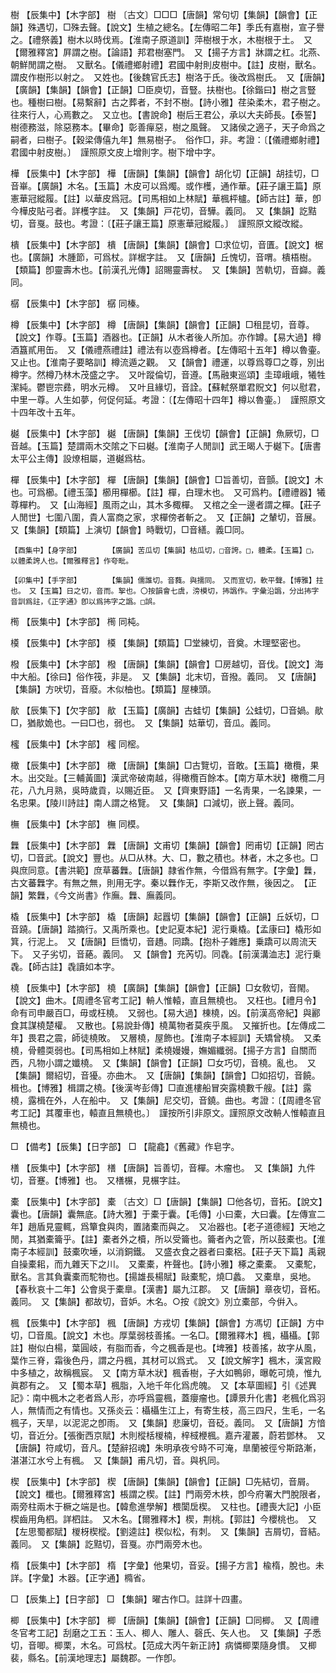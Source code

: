 <!-- { "loadSidebar": true } -->
樹	【辰集中】【木字部】	樹	〔古文〕□□□【唐韻】常句切【集韻】【韻會】【正韻】殊遇切，□殊去聲。【說文】生植之總名。【左傳昭二年】季氏有嘉樹，宣子譽之。【禮祭義】樹木以時伐焉。【淮南子原道訓】萍樹根于水，木樹根于土。　又【爾雅釋宮】屛謂之樹。【論語】邦君樹塞門。　又【揚子方言】牀謂之杠。北燕、朝鮮閒謂之樹。　又獸名。【儀禮鄉射禮】君國中射則皮樹中。【註】皮樹，獸名。謂皮作樹形以射之。　又姓也。【後魏官氏志】樹洛于氏。後改爲樹氏。　又【唐韻】【廣韻】【集韻】【韻會】【正韻】□臣庾切，音豎。扶樹也。【徐鍇曰】樹之言豎也。種樹曰樹。【易繫辭】古之葬者，不封不樹。【詩小雅】荏染柔木，君子樹之。往來行人，心焉數之。　又立也。【書說命】樹后王君公，承以大夫師長。【泰誓】樹德務滋，除惡務本。【畢命】彰善癉惡，樹之風聲。　又諸侯之適子，天子命爲之嗣者，曰樹子。【穀梁傳僖九年】無易樹子。　俗作□，非。考證：〔【儀禮鄉射禮】君國中射皮樹。〕　謹照原文皮上增則字。樹下增中字。 

樺	【辰集中】【木字部】	樺	【唐韻】【集韻】【韻會】胡化切【正韻】胡挂切，□音崋。【廣韻】木名。【玉篇】木皮可以爲燭。或作檴，通作華。【莊子讓王篇】原憲華冠縱履。【註】以華皮爲冠。【司馬相如上林賦】華楓枰櫨。【師古註】華，卽今樺皮貼弓者。詳檴字註。　又【集韻】戸花切，音驊。義同。　又【集韻】訖黠切，音戛。鼓也。考證：〔【莊子讓王篇】原憲華冠縱履。〕　謹照原文縱改縱。 

樻	【辰集中】【木字部】	樻	【唐韻】【集韻】【韻會】□求位切，音匱。【說文】椐也。【廣韻】木腫節，可爲杖。詳椐字註。　又【唐韻】丘愧切，音喟。樻梧樹。【類篇】卽靈壽木也。【前漢孔光傳】詔賜靈壽杖。　又【集韻】苦軌切，音巋。義同。

樼	【辰集中】【木字部】	樼	同榛。

樽	【辰集中】【木字部】	樽	【唐韻】【集韻】【韻會】【正韻】□租昆切，音尊。【說文】作尊。【玉篇】酒器也。【正韻】从木者後人所加。亦作罇。【易大過】樽酒簋貳用缶。　又【儀禮燕禮註】禮法有以壺爲樽者。【左傳昭十五年】樽以魯壷。　又止也。【淮南子要略訓】樽流遁之觀。　又【韻會】禮運，以尊爲尊□之尊，別出樽字。然樽乃林木茂盛之字。　又叶蹤倫切，音遵。【馬融東巡頌】圭璋峨峨，犧牲潔純。鬱鬯宗彞，明水元樽。　又叶且緣切，音詮。【蘇軾祭單君貺文】何以慰君，中里一尊。人生如夢，何促何延。考證：〔【左傳昭十四年】樽以魯壷。〕　謹照原文十四年改十五年。 

樾	【辰集中】【木字部】	樾	【唐韻】【集韻】王伐切【韻會】【正韻】魚厥切，□音越。【玉篇】楚謂兩木交隂之下曰樾。【淮南子人閒訓】武王暍人于樾下。【唐書太平公主傳】設燎相屬，道樾爲枯。

樿	【辰集中】【木字部】	樿	【唐韻】【集韻】【韻會】□旨善切，音顫。【說文】木也。可爲櫛。【禮玉藻】櫛用樿櫛。【註】樿，白理木也。　又可爲杓。【禮禮器】犧尊樿杓。　又【山海經】風雨之山，其木多棷樿。　又棺之全一邊者謂之樿。【莊子人閒世】七圍八圍，貴人富商之家，求樿傍者斬之。　又【正韻】之輦切，音展。又【集韻】【類篇】上演切【韻會】時戰切，□音繕。義□同。

	【酉集中】【身字部】		【廣韻】苦瓜切【集韻】枯瓜切，□音誇。□，軆柔。【玉篇】□，以體柔誇人也。【爾雅釋言】作夸毗。

	【卯集中】【手字部】		【集韻】儒誰切。音蕤。與擩同。　又而宣切，軟平聲。【博雅】拄也。　又【玉篇】日之切，音而。挐也。〇按韻會七虞，滂模切，抪譌作。字彙沿譌，分出抪字音訓爲註，《正字通》卽以爲抪字之譌。□誤。

橁	【辰集中】【木字部】	橁	同杶。

橂	【辰集中】【木字部】	橂	【集韻】【類篇】□堂練切，音奠。木理堅密也。

橃	【辰集中】【木字部】	橃	【唐韻】【集韻】【韻會】□房越切，音伐。【說文】海中大船。【徐曰】俗作筏，非是。　又【集韻】北末切，音撥。義同。　又【唐韻】【集韻】方吠切，音廢。木似柚也。【類篇】屋棟頭。

歄	【辰集下】【欠字部】	歄	【玉篇】【廣韻】古蛙切【集韻】公蛙切，□音媧。歄□，猶歄姽也。一曰□也，弱也。　又【集韻】姑華切，音瓜。義同。

櫁	【辰集中】【木字部】	櫁	同樒。

橄	【辰集中】【木字部】	橄	【唐韻】【集韻】□古覽切，音敢。【玉篇】橄欖，果木。出交趾。【三輔黃圖】漢武帝破南越，得橄欖百餘本。【南方草木狀】橄欖二月花，八九月熟，吳時歲貢，以賜近臣。　又【齊東野語】一名靑果，一名諫果，一名忠果。【陵川詩註】南人謂之格覽。　又【集韻】口減切，嵌上聲。義同。

橅	【辰集中】【木字部】	橅	同模。

橆	【辰集中】【木字部】	橆	【唐韻】文甫切【集韻】【韻會】罔甫切【正韻】罔古切，□音武。【說文】豐也。从□从林。大、□，數之積也。林者，木之多也。□與庶同意。【書洪範】庶草蕃橆。【唐韻】隷省作無，今借爲有無字。【字彙】橆，古文蕃橆字。有無之無，則用无字。秦以橆作无，李斯又改作無，後因之。　【正韻】繁橆，《今文尚書》作廡。橆、廡義同。

橇	【辰集中】【木字部】	橇	【唐韻】起囂切【集韻】【韻會】【正韻】丘妖切，□音蹺。【唐韻】踏摘行。又禹所乘也。【史記夏本紀】泥行乗橇。【孟康曰】橇形如箕，行泥上。　又【唐韻】巨憍切，音趫。同蹻。【抱朴子雜應】乗蹻可以周流天下。　又子劣切，音蕝。義同。　又【韻會】充芮切。同毳。【前漢溝洫志】泥行乗毳。【師古註】毳讀如本字。

橈	【辰集中】【木字部】	橈	【廣韻】【集韻】【韻會】【正韻】□女敎切，音閙。【說文】曲木。【周禮冬官考工記】輈人惟轅，直且無橈也。　又枉也。【禮月令】命有司申嚴百□，毋或枉橈。　又弱也。【易大過】棟橈，凶。【前漢高帝紀】與酈食其謀橈楚權。　又散也。【易說卦傳】橈萬物者莫疾乎風。　又摧折也。【左傳成二年】畏君之震，師徒橈敗。　又層橈，屋飾也。【淮南子本經訓】夭矯曾橈。　又柔橈，骨體耎弱也。【司馬相如上林賦】柔橈嫚嫚，嫵媚纖弱。【揚子方言】自關而西，凡物小謂之孅橈。　又【集韻】【韻會】【正韻】□女巧切，音橈。亂也。　又【集韻】爾紹切，音獶。亦曲木。　又【唐韻】【集韻】【韻會】□如招切，音饒。楫也。【博雅】楫謂之橈。【後漢岑彭傳】□直進樓船冒突露橈數千艘。【註】露橈，露楫在外，人在船中。　又【集韻】尼交切，音鐃。曲也。考證：〔【周禮冬官考工記】其覆車也，轅直且無橈也。〕　謹按所引非原文。謹照原文改輈人惟轅直且無橈也。 

□	【備考】【辰集】【日字部】	□	【龍龕】《舊藏》作皂字。

橏	【辰集中】【木字部】	橏	【唐韻】旨善切，音樿。木瘤也。　又【集韻】九件切，音蹇。【博雅】也。　又橏榐，見榐字註。

橐	【辰集中】【木字部】	橐	〔古文〕□【唐韻】【集韻】□他各切，音拓。【說文】囊也。【唐韻】囊無底。【詩大雅】于橐于囊。【毛傳】小曰橐，大曰囊。【左傳宣二年】趙盾見靈輒，爲簞食與肉，置諸橐而與之。　又冶器也。【老子道德經】天地之閒，其猶橐籥乎。【註】橐者外之櫝，所以受籥也。籥者內之管，所以鼓橐也。【淮南子本經訓】鼓橐吹埵，以消銅鐵。　又盛衣食之器者曰橐梠。【莊子天下篇】禹親自操橐耜，而九雜天下之川。　又橐橐，杵聲也。【詩小雅】椓之橐橐。　又橐駝，獸名。言其負囊橐而駝物也。【揚雄長楊賦】敺橐駝，燒□蠡。　又橐臯，吳地。【春秋哀十二年】公會吳于橐臯。【漢書】屬九江郡。　又【唐韻】章夜切，音柘。義同。　又【集韻】都故切，音妒。木名。○按《說文》別立橐部，今倂入。

楓	【辰集中】【木字部】	楓	【唐韻】方戎切【集韻】【韻會】方馮切【正韻】方中切，□音風。【說文】木也。厚葉弱枝善搖。一名□。【爾雅釋木】楓，欇欇。【郭註】樹似白楊，葉圓岐，有脂而香，今之楓香是也。【埤雅】枝善搖，故字从風，葉作三脊，霜後色丹，謂之丹楓，其材可以爲式。　又【說文解字】楓木，漢宮殿中多植之，故稱楓宸。　又【南方草木狀】楓香樹，子大如鴨卵，曝乾可燒，惟九眞郡有之。　又【蜀本草】楓脂，入地千年化爲虎魄。　又【本草圖經】引《述異記》：南中楓木之老者爲人形，亦呼爲靈楓，蓋癭瘤也。【譚景升化書】老楓化爲羽人，無情而之有情也。又孫炎云：欇欇生江上，有寄生枝，高三四尺，生毛，一名楓子，天旱，以泥泥之卽雨。　又【集韻】悲廉切，音砭。義同。　又【唐韻】方愔切，音近分。【張衡西京賦】木則樅栝椶楠，梓棫楩楓。嘉卉灌叢，蔚若鄧林。　又【唐韻】符咸切，音凡。【楚辭招魂】朱明承夜兮時不可淹，臯蘭被徑兮斯路漸，湛湛江水兮上有楓。　又【集韻】甫凡切，音。與杋同。

楔	【辰集中】【木字部】	楔	【唐韻】【集韻】【韻會】【正韻】□先結切，音屑。【說文】櫼也。【爾雅釋宮】棖謂之楔。【註】門兩旁木柣，卽今府署大門脫限者，兩旁柱兩木于橛之端是也。【韓愈進學解】椳闑扂楔。　又柱也。【禮喪大記】小臣楔齒用角柶。詳柶註。　又木名。【爾雅釋木】楔，荆桃。【郭註】今櫻桃也。　又【左思蜀都賦】椶枒楔樅。【劉逵註】楔似松，有刺。　又【集韻】吉屑切，音結。義同。　又【集韻】訖黠切，音戛。亦門兩旁木也。

楕	【辰集中】【木字部】	楕	【字彙】他果切，音妥。【揚子方言】楡楕，脫也。未詳。【字彙】木器。【正字通】橢省。

□	【辰集上】【日字部】	□	【集韻】曜古作□。註詳十四畫。

楖	【辰集中】【木字部】	楖	【唐韻】【集韻】【韻會】【正韻】□同楖。　又【周禮冬官考工記】刮磨之工五：玉人、楖人、雕人、磬氏、矢人也。　又【集韻】子悉切，音唧。楖栗，木名。可爲杖。【范成大丙午新正詩】病憐楖栗隨身慣。　又楖裴，縣名。【前漢地理志】屬魏郡。一作卽。

